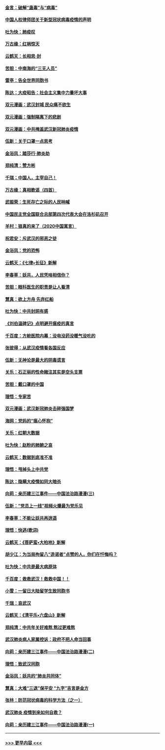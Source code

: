 #### [金言：破解“蛊毒”与“病毒”](../pages/nsc993/n11864103.md?t=02131155) 
#### [中国人权律师团关于新型冠状病毒疫情的声明](../pages/nsc993/n11864249.md?t=02131155) 
#### [吐为快：肺疫叹](../pages/nsc993/n11864027.md?t=02131155) 
#### [万古缘：红祸惊天](../pages/nsc993/n11864079.md?t=02131155) 
#### [云鹤天：长相思‧封](../pages/nsc993/n11864006.md?t=02131155) 
#### [苦胆：中南海的“三无人员”](../pages/nsc993/n11862997.md?t=02131155) 
#### [雷亭：告全世界同胞书](../pages/nsc993/n11862572.md?t=02131155) 
#### [陈达：大疫昭告：社会主义集中力量坏大事](../pages/nsc993/n11859419.md?t=02131155) 
#### [双元漫画：武汉封城 民众痛不欲生](../pages/nsc993/n11859287.md?t=02131155) 
#### [双元漫画：强制隔离下的悲剧](../pages/nsc993/n11859244.md?t=02131155) 
#### [双元漫画：中共掩盖武汉新冠肺炎疫情](../pages/nsc993/n11858249.md?t=02131155) 
#### [伍新：关于口罩一点思考](../pages/nsc993/n11859195.md?t=02131155) 
#### [金浴凤：踏莎行‧肺炎劫](../pages/nsc993/n11858227.md?t=02131155) 
#### [郑纯清：赞方彬](../pages/nsc993/n11856803.md?t=02131155) 
#### [千瑞；中国人，主宰自己！](../pages/nsc993/n11856793.md?t=02131155) 
#### [万古缘：真相歌谣（四首）](../pages/nsc993/n11856263.md?t=02131155) 
#### [武振荣：生死存亡之际的人民呐喊](../pages/nsc993/n11856256.md?t=02131155) 
#### [中国民主党全国联合总部第四次代表大会在洛杉矶召开](../pages/nsc993/n11856344.md?t=02131155) 
#### [羊村：狼真的来了（2020中国寓言）](../pages/nsc993/n11856229.md?t=02131155) 
#### [祝君安：斥武汉的邪恶之徒](../pages/nsc993/n11855861.md?t=02131155) 
#### [金浴凤：党的恐怖](../pages/nsc993/n11855849.md?t=02131155) 
#### [云鹤天：《七律▪长征》新解](../pages/nsc993/n11855479.md?t=02131155) 
#### [李春草：妖共，人民凭啥相信你？](../pages/nsc993/n11855196.md?t=02131155) 
#### [苦胆：眼科医生的职责是让人看清](../pages/nsc993/n11853840.md?t=02131155) 
#### [慧真：欲上方舟 先弃红船](../pages/nsc993/n11853483.md?t=02131155) 
#### [吐为快：中共封网有感](../pages/nsc993/n11852575.md?t=02131155) 
#### [《刘伯温碑记》点明避开瘟疫的真言](../pages/nsc993/n11852128.md?t=02131155) 
#### [千百度：方舱医院内幕：没电没药没暖气没吃的](../pages/nsc993/n11850211.md?t=02131155) 
#### [张彼得：从武汉疫情看各国反应](../pages/nsc993/n11850102.md?t=02131155) 
#### [伍新：无神论是最大的阴毒谎言](../pages/nsc993/n11846129.md?t=02131155) 
#### [关乐：石正丽的性命赌注其实是空头支票](../pages/nsc993/n11846109.md?t=02131155) 
#### [苦胆：戴口罩的中国](../pages/nsc993/n11845576.md?t=02131155) 
#### [理悟：专家苦](../pages/nsc993/n11845564.md?t=02131155) 
#### [双元漫画：武汉新冠肺炎击碎强国梦](../pages/nsc993/n11843320.md?t=02131155) 
#### [海网：党妈的“瘟心怀抱”](../pages/nsc993/n11840740.md?t=02131155) 
#### [关乐：红朝大数据](../pages/nsc993/n11840675.md?t=02131155) 
#### [吐为快：赵粉的肺腑之哀](../pages/nsc993/n11840618.md?t=02131155) 
#### [云鹤天：数据到底准不准](../pages/nsc993/n11840325.md?t=02131155) 
#### [理悟：甩掉头上中共党](../pages/nsc993/n11838826.md?t=02131155) 
#### [陈达：隐瞒大疫情如同大暗杀](../pages/nsc993/n11838771.md?t=02131155) 
#### [向莉：亲历建三江事件——中国法治路漫漫(三)](../pages/nsc993/n11831825.md?t=02131155) 
#### [伍新：“党员上一线”视频火爆最为党乐见](../pages/nsc993/n11838200.md?t=02131155) 
#### [李春草：不能让妖共再逍遥](../pages/nsc993/n11838102.md?t=02131155) 
#### [理悟：快逃(歌词)](../pages/nsc993/n11838083.md?t=02131155) 
#### [云鹤天：《菩萨蛮▪大柏地》新解](../pages/nsc993/n11838059.md?t=02131155) 
#### [胡少江：为当局拘留八“造谣者”点赞的人，你们在忏悔吗？](../pages/nsc993/n11836801.md?t=02131155) 
#### [吐为快：中共是最大病原体](../pages/nsc993/n11836748.md?t=02131155) 
#### [千百度：救救武汉！救救中国！！](../pages/nsc993/n11836145.md?t=02131155) 
#### [小雪：一留日大陆留学生致同胞书](../pages/nsc993/n11834624.md?t=02131155) 
#### [千瑞：哀武汉](../pages/nsc993/n11833647.md?t=02131155) 
#### [云鹤天：《清平乐▪六盘山》新解](../pages/nsc993/n11833611.md?t=02131155) 
#### [郑纯清：中共年关好难熬 熬过更难熬](../pages/nsc993/n11833489.md?t=02131155) 
#### [武汉肺炎病人家属控诉：政府不把人命当回事](../pages/nsc993/n11833205.md?t=02131155) 
#### [向莉：亲历建三江事件——中国法治路漫漫(二)](../pages/nsc993/n11829102.md?t=02131155) 
#### [理悟：致武汉同胞](../pages/nsc993/n11831522.md?t=02131155) 
#### [金浴凤：妖共的“肺炎共同体”](../pages/nsc993/n11829448.md?t=02131155) 
#### [慧真：大难“三退”保平安 “九字”吉言是金方](../pages/nsc993/n11829501.md?t=02131155) 
#### [张林：防范冠状病毒的科学方法（之一）](../pages/nsc993/n11828618.md?t=02131155) 
#### [武汉肺炎 疫情到来如何自救？](../pages/nsc993/n11827632.md?t=02131155) 
#### [向莉：亲历建三江事件——中国法治路漫漫(一)](../pages/nsc993/n11827190.md?t=02131155) 

----
#### [ >>> 更早内容 <<< ](../indexes/nsc993-earlier.md)
